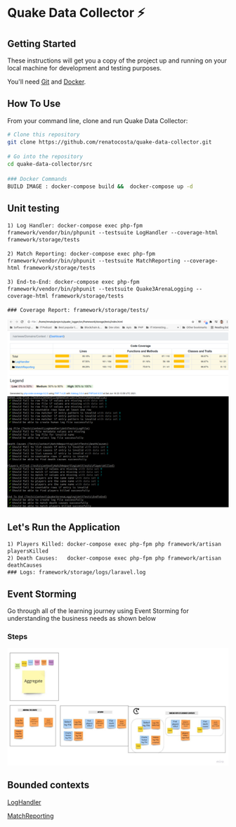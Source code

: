 # Quake Data Collector ⚡️

## Getting Started

These instructions will get you a copy of the project up and running on your local machine for development and testing purposes.

You'll need [Git](https://git-scm.com) and [Docker](https://www.docker.com/products/docker-desktop).


## How To Use 

From your command line, clone and run Quake Data Collector:

```bash
# Clone this repository
git clone https://github.com/renatocosta/quake-data-collector.git

# Go into the repository
cd quake-data-collector/src

### Docker Commands
BUILD IMAGE : docker-compose build &&  docker-compose up -d
```

## Unit testing
```
1) Log Handler: docker-compose exec php-fpm framework/vendor/bin/phpunit --testsuite LogHandler --coverage-html framework/storage/tests

2) Match Reporting: docker-compose exec php-fpm framework/vendor/bin/phpunit --testsuite MatchReporting --coverage-html framework/storage/tests

3) End-to-End: docker-compose exec php-fpm framework/vendor/bin/phpunit --testsuite Quake3ArenaLogging --coverage-html framework/storage/tests

### Coverage Report: framework/storage/tests/
```
![Image](./assets/Coverage.png?raw=true)
![Image](./assets/suite-tests.png?raw=true)

## Let's Run the Application 
```
1) Players Killed: docker-compose exec php-fpm php framework/artisan playersKilled
2) Death Causes:   docker-compose exec php-fpm php framework/artisan deathCauses
### Logs: framework/storage/logs/laravel.log
```

## Event Storming

Go through all of the learning journey using Event Storming for understanding the business needs as shown below

### Steps
![Image](./assets/EventStorming.jpg?raw=true)

## Bounded contexts

[LogHandler](src/Domains/Context/LogHandler)

[MatchReporting](src/Domains/Context/MatchReporting)
